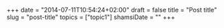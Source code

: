 +++
date = "2014-07-11T10:54:24+02:00"
draft = false
title = "Post title"
slug = "post-title"
topics = ["topic1"]
shamsiDate = ""
+++
